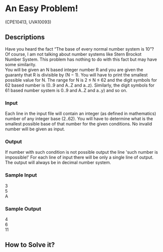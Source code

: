 # An Easy Problem!	

(CPE10413, UVA10093)

## Descriptions
Have you heard the fact “The base of every normal number system is 10”? Of course, I am not talking about number systems like Stern Brockot Number System. This problem has nothing to do with this fact but may have some similarity.  
You will be given an N based integer number R and you are given the guaranty that R is divisible by (N − 1). You will have to print the smallest possible value for N. The range for N is 2 ≤ N ≤ 62 and the digit symbols for 62 based number is (0..9 and A..Z and a..z). Similarly, the digit symbols for 61 based number system is 0..9 and A..Z and a..y) and so on.
### Input
Each line in the input file will contain an integer (as defined in mathematics) number of any integer base (2..62). You will have to determine what is the smallest possible base of that number for the given conditions. No invalid number will be given as input.
### Output
If number with such condition is not possible output the line 'such number is impossible!' For each line of input there will be only a single line of output. The output will always be in decimal number system.
### Sample Input
3  
5  
A  
### Sample Output
4  
6  
11  

## How to Solve it?